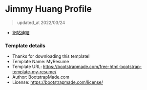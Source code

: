 # Jimmy Huang Profile
> updated_at 2022/03/24
- [網站連結](https://pocper1.github.io/self-info/)

### Template details
- Thanks for downloading this template!
- Template Name: MyResume
- Template URL: https://bootstrapmade.com/free-html-bootstrap-template-my-resume/
- Author: BootstrapMade.com
- License: https://bootstrapmade.com/license/
